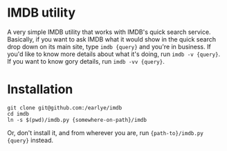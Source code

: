 # IMDB utility

A very simple IMDB utility that works with IMDB's quick search
service. Basically, if you want to ask IMDB what it
would show in the quick search drop down on its main site, 
type `imdb {query}` and you're in business. If you'd like to
know more details about what it's doing, run `imdb -v {query}`.
If you want to know gory details, run `imdb -vv {query}`.

# Installation

```
git clone git@github.com:/earlye/imdb
cd imdb
ln -s $(pwd)/imdb.py {somewhere-on-path}/imdb
```

Or, don't install it, and from wherever you are, run
`{path-to}/imdb.py {query}` instead.
